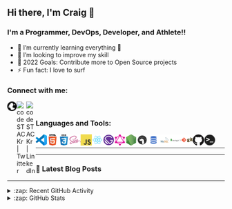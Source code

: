 <!-- ### Hi there 👋 -->

<!--
**CraigCraig-jpeg/CraigCraig-jpeg** is a ✨ _special_ ✨ repository because its `README.md` (this file) appears on your GitHub profile.

Here are some ideas to get you started:

- 🔭 I’m currently working on ...
- 🌱 I’m currently learning ...
- 👯 I’m looking to collaborate on ...
- 🤔 I’m looking for help with ...
- 💬 Ask me about ...
- 📫 How to reach me: ...
- 😄 Pronouns: ...
- ⚡ Fun fact: ...
-->
## Hi there, I'm Craig 👋

<!-- [![Website](https://img.shields.io/website?label=codeSTACKr.com&style=for-the-badge&url=https%3A%2F%2Fcodestackr.com)](https://mywebsite.com)
[![Twitter Follow](https://img.shields.io/twitter/follow/codeSTACKr?color=1DA1F2&logo=twitter&style=for-the-badge)](https://twitter.com/intent/follow?original_referer=https%3A%2F%2Fgithub.com%2FcodeSTACKr&screen_name=codeSTACKr) -->

### I'm a Programmer, DevOps, Developer, and Athlete!!

- 🌱 I’m currently learning everything 🤣
- 👯 I’m looking to improve my skill
- 🥅 2022 Goals: Contribute more to Open Source projects
- ⚡ Fun fact: I love to surf 

### Connect with me:

[<img align="left" alt="codeSTACKr.com" width="22px" src="https://raw.githubusercontent.com/iconic/open-iconic/master/svg/globe.svg" />][website]
<!-- [<img align="left" alt="codeSTACKr | YouTube" width="22px" src="https://cdn.jsdelivr.net/npm/simple-icons@v3/icons/youtube.svg" />][youtube] -->
[<img align="left" alt="codeSTACKr | Twitter" width="22px" src="https://cdn.jsdelivr.net/npm/simple-icons@v3/icons/twitter.svg" />][twitter]
[<img align="left" alt="codeSTACKr | LinkedIn" width="22px" src="https://cdn.jsdelivr.net/npm/simple-icons@v3/icons/linkedin.svg" />][linkedin]
<!-- [<img align="left" alt="codeSTACKr | Instagram" width="22px" src="https://cdn.jsdelivr.net/npm/simple-icons@v3/icons/instagram.svg" />][instagram] -->

<br />

### Languages and Tools:

[<img align="left" alt="Visual Studio Code" width="26px" src="https://raw.githubusercontent.com/github/explore/80688e429a7d4ef2fca1e82350fe8e3517d3494d/topics/visual-studio-code/visual-studio-code.png" />][webdevplaylist]
[<img align="left" alt="HTML5" width="26px" src="https://raw.githubusercontent.com/github/explore/80688e429a7d4ef2fca1e82350fe8e3517d3494d/topics/html/html.png" />][webdevplaylist]
[<img align="left" alt="CSS3" width="26px" src="https://raw.githubusercontent.com/github/explore/80688e429a7d4ef2fca1e82350fe8e3517d3494d/topics/css/css.png" />][cssplaylist]
[<img align="left" alt="Sass" width="26px" src="https://raw.githubusercontent.com/github/explore/80688e429a7d4ef2fca1e82350fe8e3517d3494d/topics/sass/sass.png" />][cssplaylist]
[<img align="left" alt="JavaScript" width="26px" src="https://raw.githubusercontent.com/github/explore/80688e429a7d4ef2fca1e82350fe8e3517d3494d/topics/javascript/javascript.png" />][jsplaylist]
[<img align="left" alt="React" width="26px" src="https://raw.githubusercontent.com/github/explore/80688e429a7d4ef2fca1e82350fe8e3517d3494d/topics/react/react.png" />][reactplaylist]
[<img align="left" alt="Gatsby" width="26px" src="https://raw.githubusercontent.com/github/explore/e94815998e4e0713912fed477a1f346ec04c3da2/topics/gatsby/gatsby.png" />][webdevplaylist]
[<img align="left" alt="GraphQL" width="26px" src="https://raw.githubusercontent.com/github/explore/80688e429a7d4ef2fca1e82350fe8e3517d3494d/topics/graphql/graphql.png" />][webdevplaylist]
[<img align="left" alt="Node.js" width="26px" src="https://raw.githubusercontent.com/github/explore/80688e429a7d4ef2fca1e82350fe8e3517d3494d/topics/nodejs/nodejs.png" />][webdevplaylist]
[<img align="left" alt="Deno" width="26px" src="https://raw.githubusercontent.com/github/explore/361e2821e2dea67711cde99c9c40ed357061cf27/topics/deno/deno.png" />][webdevplaylist]
[<img align="left" alt="SQL" width="26px" src="https://raw.githubusercontent.com/github/explore/80688e429a7d4ef2fca1e82350fe8e3517d3494d/topics/sql/sql.png" />][webdevplaylist]
[<img align="left" alt="MySQL" width="26px" src="https://raw.githubusercontent.com/github/explore/80688e429a7d4ef2fca1e82350fe8e3517d3494d/topics/mysql/mysql.png" />][webdevplaylist]
[<img align="left" alt="MongoDB" width="26px" src="https://raw.githubusercontent.com/github/explore/80688e429a7d4ef2fca1e82350fe8e3517d3494d/topics/mongodb/mongodb.png" />][webdevplaylist]
[<img align="left" alt="Git" width="26px" src="https://raw.githubusercontent.com/github/explore/80688e429a7d4ef2fca1e82350fe8e3517d3494d/topics/git/git.png" />][webdevplaylist]
[<img align="left" alt="GitHub" width="26px" src="https://raw.githubusercontent.com/github/explore/78df643247d429f6cc873026c0622819ad797942/topics/github/github.png" />][webdevplaylist]
[<img align="left" alt="Terminal" width="26px" src="https://raw.githubusercontent.com/github/explore/80688e429a7d4ef2fca1e82350fe8e3517d3494d/topics/terminal/terminal.png" />][webdevplaylist]

<br />

---

<!-- ### 📺 Latest YouTube Videos -->

<!-- YOUTUBE:START -->
<!-- - [How to create an NFT website landing page &amp; Deploy for FREE &lpar;Complete tutorial | EASY!&rpar;](https://www.youtube.com/watch?v=WZQSVv67NBc)
- [STACKr News Weekly: Crypto, Tech Jobs, and Remix](https://www.youtube.com/watch?v=UUjIUNMlFno)
- [AngularJS is Dead](https://www.youtube.com/watch?v=y4I_ITZIpxM)
- [STACKr News Weekly: Web Dev 2022, JS One-Liners, 3d JS](https://www.youtube.com/watch?v=f0O09xYo77A)
- [STEP BY STEP Create LAYERS for your 10,000 NFT Collection for FREE - Make NFTs in Photoshop or Figma](https://www.youtube.com/watch?v=k72aCI1VyKM) -->
<!-- YOUTUBE:END -->

<!-- ➡️ [more videos...](https://youtube.com/codestackr) -->

---

### 📕 Latest Blog Posts

<!-- BLOG-POST-LIST:START -->
<!-- - [How To Pass Application Tracking Systems &lpar;ATS&rpar; &amp; Get Interviews - Resume Tips for Software Developer](https://dev.to/codestackr/how-to-pass-application-tracking-systems-ats-get-interviews-resume-tips-for-software-developer-4bmo)
- [Microinteractions: Password Validation Animation](https://dev.to/codestackr/microinteractions-password-validation-animation-5629)
- [Notion + YouTube - A Powerful Combination for Productivity](https://dev.to/codestackr/notion-youtube-a-powerful-combination-for-productivity-1def)
- [Regular Expressions &lpar;RegEx&rpar; Crash Course](https://dev.to/codestackr/regular-expressions-regex-crash-course-248n)
- [Emmet Part 2 - Advanced](https://dev.to/codestackr/emmet-part-2-advanced-4c65) -->
<!-- BLOG-POST-LIST:END -->

<!-- ➡️ [more blog posts...](https://codestackr.com) -->

---

<details>
  <summary>:zap: Recent GitHub Activity</summary>
  
<!--START_SECTION:activity-->
<!-- 1. 🗣 Commented on [#46](https://github.com/codeSTACKr/video-source-code-create-nft-collection/issues/46) in [codeSTACKr/video-source-code-create-nft-collection](https://github.com/codeSTACKr/video-source-code-create-nft-collection)
2. ❗️ Closed issue [#46](https://github.com/codeSTACKr/video-source-code-create-nft-collection/issues/46) in [codeSTACKr/video-source-code-create-nft-collection](https://github.com/codeSTACKr/video-source-code-create-nft-collection)
3. ❗️ Closed issue [#45](https://github.com/codeSTACKr/video-source-code-create-nft-collection/issues/45) in [codeSTACKr/video-source-code-create-nft-collection](https://github.com/codeSTACKr/video-source-code-create-nft-collection)
4. 🗣 Commented on [#45](https://github.com/codeSTACKr/video-source-code-create-nft-collection/issues/45) in [codeSTACKr/video-source-code-create-nft-collection](https://github.com/codeSTACKr/video-source-code-create-nft-collection)
5. ❗️ Closed issue [#44](https://github.com/codeSTACKr/video-source-code-create-nft-collection/issues/44) in [codeSTACKr/video-source-code-create-nft-collection](https://github.com/codeSTACKr/video-source-code-create-nft-collection) -->
<!--END_SECTION:activity-->

</details>

<details>
  <summary>:zap: GitHub Stats</summary>

  <img align="left" alt="Craigs GitHub Stats" src="https://github-readme-stats.codestackr.vercel.app/api?username=CraigCraig-jpeg&show_icons=true&hide_border=true" />

</details>

[website]: www.google.com
<!-- [course]: http://vsCodeHero.com -->
[twitter]: https://twitter.com/CraigSamuelson5
<!-- [youtube]: https://youtube.com/codeSTACKr -->
<!-- [instagram]: https://instagram.com/codeSTACKr -->
[linkedin]: https://www.linkedin.com/in/craig-samuelson
[webdevplaylist]: https://www.youtube.com/playlist?list=PLkwxH9e_vrAJ0WbEsFA9W3I1W-g_BTsbt
[jsplaylist]: https://www.youtube.com/playlist?list=PLkwxH9e_vrALRJKu7wfXby3MKeflhTu6B
[cssplaylist]: https://www.youtube.com/playlist?list=PLkwxH9e_vrALSdvZuEh6gqQdmDoDIoqz4
[reactplaylist]: https://www.youtube.com/playlist?list=PLkwxH9e_vrAK4TdffpxKY3QG
